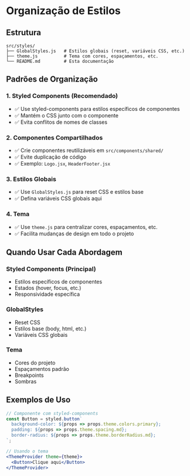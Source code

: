 # Organização de Estilos

## Estrutura

```
src/styles/
├── GlobalStyles.js   # Estilos globais (reset, variáveis CSS, etc.)
├── theme.js          # Tema com cores, espaçamentos, etc.
└── README.md         # Esta documentação
```

## Padrões de Organização

### 1. **Styled Components** (Recomendado)
- ✅ Use styled-components para estilos específicos de componentes
- ✅ Mantém o CSS junto com o componente
- ✅ Evita conflitos de nomes de classes

### 2. **Componentes Compartilhados**
- ✅ Crie componentes reutilizáveis em `src/components/shared/`
- ✅ Evite duplicação de código
- ✅ Exemplo: `Logo.jsx`, `HeaderFooter.jsx`

### 3. **Estilos Globais**
- ✅ Use `GlobalStyles.js` para reset CSS e estilos base
- ✅ Defina variáveis CSS globais aqui

### 4. **Tema**
- ✅ Use `theme.js` para centralizar cores, espaçamentos, etc.
- ✅ Facilita mudanças de design em todo o projeto

## Quando Usar Cada Abordagem

### **Styled Components** (Principal)
- Estilos específicos de componentes
- Estados (hover, focus, etc.)
- Responsividade específica

### **GlobalStyles**
- Reset CSS
- Estilos base (body, html, etc.)
- Variáveis CSS globais

### **Tema**
- Cores do projeto
- Espaçamentos padrão
- Breakpoints
- Sombras

## Exemplos de Uso

```jsx
// Componente com styled-components
const Button = styled.button`
  background-color: ${props => props.theme.colors.primary};
  padding: ${props => props.theme.spacing.md};
  border-radius: ${props => props.theme.borderRadius.md};
`;

// Usando o tema
<ThemeProvider theme={theme}>
  <Button>Clique aqui</Button>
</ThemeProvider>
```
